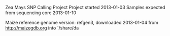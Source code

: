 Zea Mays SNP Calling Project 
Project started 2013-01-03 
Samples expected from sequencing core 2013-01-10 


Maize reference genome version: refgen3, downloaded 2013-01-04 from 
http://maizegdb.org into `/share/da
